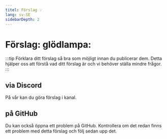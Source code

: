 ```yaml
---
titel: Förslag 💡
lang: sv-SE
sidebarDepth: 2
---
```


# Förslag: glödlampa:
:::tip
Förklara ditt förslag så bra som möjligt innan du publicerar dem. Detta hjälper oss att förstå vad ditt förslag är och vi behöver ställa mindre frågor.
:::

## via Discord
På vår <discord/> kan du göra förslag i <discord-channel channel="suggestions"/> kanal.

## på GitHub
Du kan också öppna ett problem på <a :href="$theme.variables.github + '/issues'" target="_blank">GitHub</a>. Kontrollera om det redan finns ett problem med detta förslag och följ sedan upp det.
